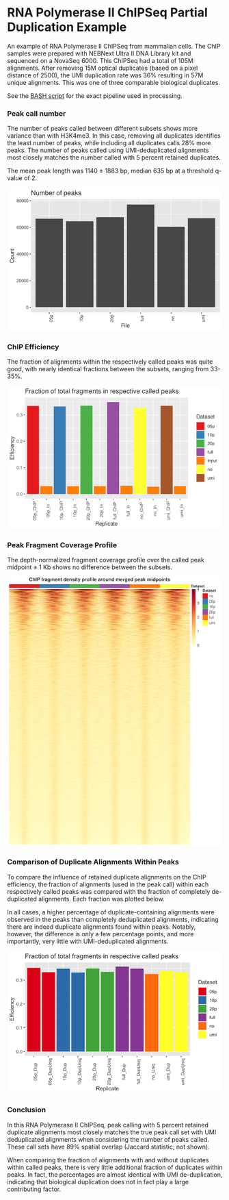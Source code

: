 # RNA Polymerase II ChIPSeq Partial Duplication Example

An example of RNA Polymerase II ChIPSeq from mammalian cells. The ChIP samples were
prepared with NEBNext Ultra II DNA Library kit and sequenced on a NovaSeq 6000. This
ChIPSeq had a total of 105M alignments. After removing 15M optical duplicates (based
on a pixel distance of 2500), the UMI duplication rate was 36% resulting in 57M
unique alignments. This was one of three comparable biological duplicates.

See the [BASH script](https://github.com/HuntsmanCancerInstitute/MultiRepMacsChIPSeq/blob/master/docs/DeDuplicationEvaluation/duplication_comparison_cmd.sh)
for the exact pipeline used in processing.

### Peak call number

The number of peaks called between different subsets shows more variance than with
H3K4me3. In this case, removing all duplicates identifies the least number of peaks,
while including all duplicates calls 28% more peaks. The number of peaks called using
UMI-deduplicated alignments most closely matches the number called with 5 percent
retained duplicates. 

The mean peak length was 1140 ± 1883 bp, median 635 bp at a threshold q-value of 2. 

![RNAPol2_peak_number](DeDuplicationEvaluation/RNAPol2.peak_number.png)


### ChIP Efficiency

The fraction of alignments within the respectively called peaks was quite good, with 
nearly identical fractions between the subsets, ranging from 33-35%. 

![RNAPol2_chip_efficiency](DeDuplicationEvaluation/RNAPol2.chip_efficiency.png)


### Peak Fragment Coverage Profile

The depth-normalized fragment coverage profile over the called peak midpoint ± 1 Kb 
shows no difference between the subsets.

![RNAPol2_profile_fragment](DeDuplicationEvaluation/RNAPol2_profile_fragment_hm.png)


### Comparison of Duplicate Alignments Within Peaks

To compare the influence of retained duplicate alignments on the ChIP efficiency, the
fraction of alignments (used in the peak call) within each respectively called peaks
was compared with the fraction of completely de-duplicated alignments. Each fraction
was plotted below.

In all cases, a higher percentage of duplicate-containing alignments were observed in
the peaks than completely deduplicated alignments, indicating there are indeed
duplicate alignments found within peaks. Notably, however, the difference is only a
few percentage points, and more importantly, very little with UMI-deduplicated
alignments. 

![RNAPol2_efficiency_comparison](DeDuplicationEvaluation/RNAPol2_comparison.chip_efficiency.png)


### Conclusion

In this RNA Polymerase II ChIPSeq, peak calling with 5 percent retained duplicate 
alignments most closely matches the true peak call set with UMI deduplicated alignments
when considering the number of peaks called. These call sets have 89% spatial overlap 
(Jaccard statistic; not shown). 

When comparing the fraction of alignments with and without duplicates within called 
peaks, there is very little additional fraction of duplicates within peaks. In fact, 
the percentages are almost identical with UMI de-duplication, indicating that biological 
duplication does not in fact play a large contributing factor.




